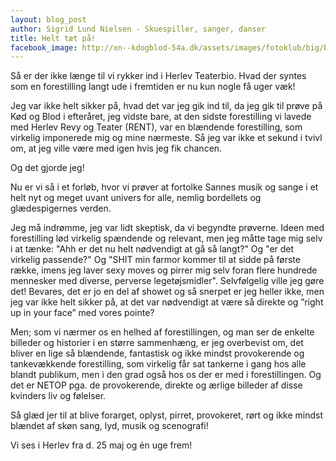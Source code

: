 ```yaml
---
layout: blog_post
author: Sigrid Lund Nielsen - Skuespiller, sanger, danser
title: Helt tæt på!
facebook_image: http://xn--kdogblod-54a.dk/assets/images/fotoklub/big/bent-Koedogblod_-3373.jpg
---
```


Så er der ikke længe til vi rykker ind i Herlev Teaterbio. Hvad der syntes som en forestilling langt ude i fremtiden er nu kun nogle få uger væk!

Jeg var ikke helt sikker på, hvad det var jeg gik ind til, da jeg gik til prøve på Kød og Blod i efteråret, jeg vidste bare, at den sidste forestilling vi lavede med Herlev Revy og Teater (RENT), var en blændende forestilling, som virkelig imponerede mig og mine nærmeste. Så jeg var ikke et sekund i tvivl om, at jeg ville være med igen hvis jeg fik chancen.

Og det gjorde jeg!
 
Nu er vi så i et forløb, hvor vi prøver at fortolke Sannes musik og sange i et helt nyt og meget uvant univers for alle, nemlig bordellets og glædespigernes verden.

Jeg må indrømme, jeg var lidt skeptisk, da vi begyndte prøverne. Ideen med forestilling lød virkelig spændende og relevant, men jeg måtte tage mig selv i at tænke: "Ahh er det nu helt nødvendigt at gå så langt?" Og "er det virkelig passende?" Og "SHIT min farmor kommer til at sidde på første række, imens jeg laver sexy moves og pirrer mig selv foran flere hundrede mennesker med diverse, perverse legetøjsmidler". Selvfølgelig ville jeg gøre det! Bevares, det er jo en del af showet  og så snerpet er jeg heller ikke, men jeg var ikke helt sikker på, at det var nødvendigt at være så direkte og ”right up in your face” med vores pointe?

Men; som vi nærmer os en helhed af forestillingen, og man ser de enkelte billeder og historier i en større sammenhæng, er jeg overbevist om, det bliver en lige så blændende, fantastisk og ikke mindst provokerende og tankevækkende forestilling, som virkelig får sat tankerne i gang hos alle blandt publikum, men i den grad også hos os der er med i forestillingen. Og det er NETOP pga. de provokerende, direkte og ærlige billeder af disse kvinders liv og følelser.
 
Så glæd jer til at blive forarget, oplyst, pirret, provokeret, rørt og ikke mindst blændet af skøn sang, lyd, musik og scenografi!

Vi ses i Herlev fra d. 25 maj og én uge frem!